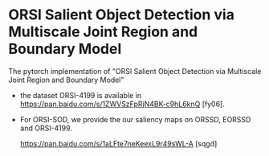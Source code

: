 # ORSI Salient Object Detection via Multiscale Joint Region and Boundary Model
The pytorch implementation of "ORSI Salient Object Detection via Multiscale Joint Region and Boundary Model"

- the dataset ORSI-4199 is available in https://pan.baidu.com/s/1ZWVSzFpRjN4BK-c9hL6knQ   [fy06]. 

- For ORSI-SOD, we provide the our saliency maps on ORSSD, EORSSD and ORSI-4199. 

  https://pan.baidu.com/s/1aLFte7neKeexL9r49sWL-A   [sqgd]

